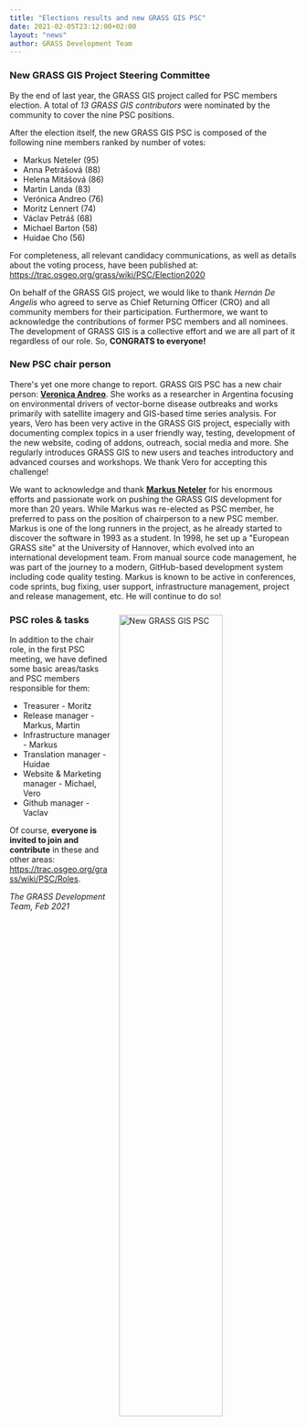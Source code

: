 ```yaml
---
title: "Elections results and new GRASS GIS PSC"
date: 2021-02-05T23:12:00+02:00
layout: "news"
author: GRASS Development Team
---
```


### New GRASS GIS Project Steering Committee

By the end of last year, the GRASS GIS project called for PSC
members election. A total of *13 GRASS GIS contributors* were 
nominated by the community to cover the nine PSC positions.

After the election itself, the new GRASS GIS PSC is composed 
of the following nine members ranked by number of votes:

* Markus Neteler    (95)
* Anna Petrášová     (88)
* Helena Mitášová    (86)
* Martin Landa          (83)
* Verónica Andreo       (76)
* Moritz Lennert        (74)
* Václav Petráš         (68)
* Michael Barton        (58)
* Huidae Cho            (56)

For completeness, all relevant candidacy communications, 
as well as details about the voting process, have been published at: 
https://trac.osgeo.org/grass/wiki/PSC/Election2020
 
On behalf of the GRASS GIS project, we would like to thank
*Hernán De Angelis* who agreed to serve as Chief Returning
Officer (CRO) and all community members for their participation.
Furthermore, we want to acknowledge the contributions of former
PSC members and all nominees. The development of GRASS GIS is a
collective effort and we are all part of it regardless of our
role. So, **CONGRATS to everyone!**

### New PSC chair person 

There's yet one more change to report. GRASS GIS PSC has a new 
chair person: [**Veronica Andreo**](https://veroandreo.gitlab.io/).
She works as a researcher in Argentina focusing on environmental
drivers of vector-borne disease outbreaks and works primarily with
satellite imagery and GIS-based time series analysis. For years, Vero
has been very active in the GRASS GIS project, especially with documenting 
complex topics in a user friendly way, testing, development of the
new website, coding of addons, outreach, social media and more. 
She regularly introduces GRASS GIS to new users and teaches introductory 
and advanced courses and workshops. We thank Vero for accepting this
challenge!

We want to acknowledge and thank [**Markus Neteler**](https://www.mundialis.de/neteler/)
for his enormous efforts and passionate work on pushing the GRASS GIS 
development for more than 20 years. While Markus was re-elected as PSC 
member, he preferred to pass on the position of chairperson to a new 
PSC member. Markus is one of the long runners in the project, as he 
already started to discover the software in 1993 as a student. In 1998, 
he set up a "European GRASS site" at the University of Hannover, which 
evolved into an international development team. From manual source code 
management, he was part of the journey to a modern, GitHub-based 
development system including code quality testing. Markus is known to 
be active in conferences, code sprints, bug fixing, user support, 
infrastructure management, project and release management, etc. He will 
continue to do so!

<a href="/images/news/2021_02_03_new_psc_meeting.png">
  <img src="/images/news/2021_02_03_new_psc_meeting.png" alt="New GRASS GIS PSC" title="New GRASS GIS PSC"
   width="60%" style="float:right;padding-left:15px;padding-right:10px;padding-top:10px">
</a>

### PSC roles & tasks

In addition to the chair role, in the first PSC meeting, we have
defined some basic areas/tasks and PSC members responsible for
them:

* Treasurer - Moritz
* Release manager - Markus, Martin
* Infrastructure manager - Markus
* Translation manager - Huidae
* Website & Marketing manager - Michael, Vero
* Github manager - Vaclav

Of course, **everyone is invited to join and contribute** in these
and other areas: https://trac.osgeo.org/grass/wiki/PSC/Roles. 


*The GRASS Development Team, Feb 2021*
